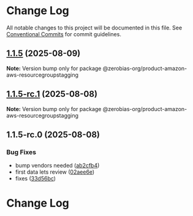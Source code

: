 # Change Log

All notable changes to this project will be documented in this file.
See [Conventional Commits](https://conventionalcommits.org) for commit guidelines.

## [1.1.5](https://github.com/zerobias-org/product/compare/@zerobias-org/product-amazon-aws-resourcegroupstagging@1.1.5-rc.1...@zerobias-org/product-amazon-aws-resourcegroupstagging@1.1.5) (2025-08-09)

**Note:** Version bump only for package @zerobias-org/product-amazon-aws-resourcegroupstagging





## [1.1.5-rc.1](https://github.com/zerobias-org/product/compare/@zerobias-org/product-amazon-aws-resourcegroupstagging@1.1.5-rc.0...@zerobias-org/product-amazon-aws-resourcegroupstagging@1.1.5-rc.1) (2025-08-08)

**Note:** Version bump only for package @zerobias-org/product-amazon-aws-resourcegroupstagging





## 1.1.5-rc.0 (2025-08-08)


### Bug Fixes

* bump vendors needed ([ab2cfb4](https://github.com/zerobias-org/product/commit/ab2cfb4a9cf2e3008e08b068f98011fec096c932))
* first data lets review ([02aee6e](https://github.com/zerobias-org/product/commit/02aee6e8c4f11675de7c63a00f4c8254a67a4dd7))
* fixes ([33d56bc](https://github.com/zerobias-org/product/commit/33d56bcaedf3fa5e3939a33c0fb57eda53539d05))





# Change Log
